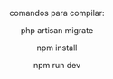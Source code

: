 <p align="center">comandos para compilar:</p>
<p align="center">php artisan migrate</p>
<p align="center">npm install</p>
<p align="center">npm run dev</p>
